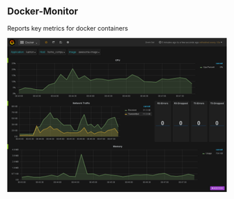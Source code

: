 Docker-Monitor
--------------
Reports key metrics for docker containers

![Docker Dashboard](/images/docker-dashboard.png)
